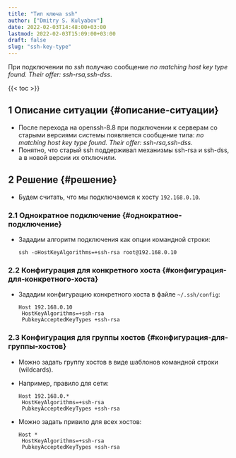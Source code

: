 ```yaml
---
title: "Тип ключа ssh"
author: ["Dmitry S. Kulyabov"]
date: 2022-02-03T14:48:00+03:00
lastmod: 2022-02-03T15:09:00+03:00
draft: false
slug: "ssh-key-type"
---
```


При подключении по _ssh_ получаю сообщение _no matching host key type found. Their offer: ssh-rsa,ssh-dss_.

<!--more-->

{{< toc >}}


## <span class="section-num">1</span> Описание ситуации {#описание-ситуации}

-   После перехода на openssh-8.8 при подключении к серверам со старыми версиями системы появляется сообщение типа: _no matching host key type found. Their offer: ssh-rsa,ssh-dss_.
-   Понятно, что старый ssh поддерживал механизмы ssh-rsa и ssh-dss, а в новой версии их отключили.


## <span class="section-num">2</span> Решение {#решение}

-   Будем считать, что мы подключаемся к хосту `192.168.0.10`.


### <span class="section-num">2.1</span> Однократное подключение {#однократное-подключение}

-   Зададим алгоритм подключения как опции командной строки:

    ```shell
    ssh -oHostKeyAlgorithms=+ssh-rsa root@192.168.0.10
    ```


### <span class="section-num">2.2</span> Конфигурация для конкретного хоста {#конфигурация-для-конкретного-хоста}

-   Зададим конфигурацию конкретного хоста в файле `~/.ssh/config`:

    ```conf-unix
    Host 192.168.0.10
     HostKeyAlgorithms=+ssh-rsa
     PubkeyAcceptedKeyTypes +ssh-rsa
    ```


### <span class="section-num">2.3</span> Конфигурация для группы хостов {#конфигурация-для-группы-хостов}

-   Можно задать группу хостов в виде шаблонов командной строки (wildcards).
-   Например, правило для сети:

    ```conf-unix
    Host 192.168.0.*
     HostKeyAlgorithms=+ssh-rsa
     PubkeyAcceptedKeyTypes +ssh-rsa
    ```
-   Можно задать привило для всех хостов:

    ```conf-unix
    Host *
     HostKeyAlgorithms=+ssh-rsa
     PubkeyAcceptedKeyTypes +ssh-rsa
    ```
